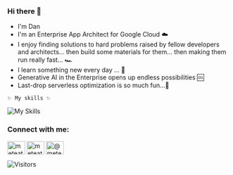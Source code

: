 ### Hi there 👋
- I'm Dan
- I'm an Enterprise App Architect for Google Cloud ☁️
- I enjoy finding solutions to hard problems raised by fellow developers and architects... then build some materials for them... then making them run really fast... 🏎
- I learn something new every day ... 🌱
- Generative AI in the Enterprise opens up endless possibilities 🆒
- Last-drop serverless optimization is so much fun...🤔

`✨ My skills ✨`  

![My Skills](https://skillicons.dev/icons?i=java,kotlin,gcp,aws,kubernetes,docker,performance,langchain4j&theme=light)

<h3 align="left">Connect with me:</h3>
<p align="left">
<a href="https://twitter.com/ddobrin" target="blank"><img align="center" src="https://raw.githubusercontent.com/rahuldkjain/github-profile-readme-generator/master/src/images/icons/Social/twitter.svg" alt="meteatamel" height="30" width="40" /></a>
<a href="https://linkedin.com/in/dan-dobrin" target="blank"><img align="center" src="https://raw.githubusercontent.com/rahuldkjain/github-profile-readme-generator/master/src/images/icons/Social/linked-in-alt.svg" alt="meteatamel" height="30" width="40" /></a>
<a href="https://medium.com/@ddobrin" target="blank"><img align="center" src="https://raw.githubusercontent.com/rahuldkjain/github-profile-readme-generator/master/src/images/icons/Social/medium.svg" alt="@meteatamel" height="30" width="40" /></a>
</p>

![Visitors](https://api.visitorbadge.io/api/visitors?path=https%3A%2F%2Fgithub.com%2Fddobrins&label=%F0%9F%8F%A1%20visitors&labelColor=%232ccce4&countColor=%23dce775&style=flat-square)
